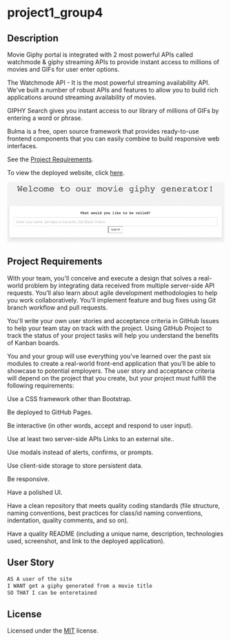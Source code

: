 # project1_group4

## Description

Movie Giphy portal is integrated with 2 most powerful APIs called watchmode & giphy streaming APIs to provide instant access to millions of movies and GIFs for user enter options.

The Watchmode API - It is the most powerful streaming availability API. We've built a number of robust APIs and features to allow you to build rich applications around streaming availability of movies.

GIPHY Search gives you instant access to our library of millions of GIFs by entering a word or phrase.

Bulma is a free, open source framework that provides ready-to-use frontend components that you can easily combine to build responsive web interfaces.

See the [Project Requirements](#project-requirements).

To view the deployed website, click [here](https://box-o-water.github.io/project1_group4/).

![preview](/assets/images/movie_giph_generator_preview.png)

## Project Requirements

With your team, you'll conceive and execute a design that solves a real-world problem by integrating data received from multiple server-side API requests. You'll also learn about agile development methodologies to help you work collaboratively. You'll implement feature and bug fixes using Git branch workflow and pull requests.

You'll write your own user stories and acceptance criteria in GitHub Issues to help your team stay on track with the project. Using GitHub Project to track the status of your project tasks will help you understand the benefits of Kanban boards.

You and your group will use everything you’ve learned over the past six modules to create a real-world front-end application that you’ll be able to showcase to potential employers. The user story and acceptance criteria will depend on the project that you create, but your project must fulfill the following requirements:

Use a CSS framework other than Bootstrap.

Be deployed to GitHub Pages.

Be interactive (in other words, accept and respond to user input).

Use at least two server-side APIs Links to an external site..

Use modals instead of alerts, confirms, or prompts.

Use client-side storage to store persistent data.

Be responsive.

Have a polished UI.

Have a clean repository that meets quality coding standards (file structure, naming conventions, best practices for class/id naming conventions, indentation, quality comments, and so on).

Have a quality README (including a unique name, description, technologies used, screenshot, and link to the deployed application).

## User Story

```
AS A user of the site
I WANT get a giphy generated from a movie title
SO THAT I can be enteretained
```

## License

Licensed under the [MIT](/LICENSE) license.
